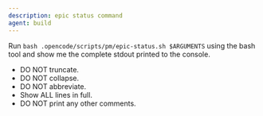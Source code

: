 ```yaml
---
description: epic status command
agent: build
---
```


Run `bash .opencode/scripts/pm/epic-status.sh $ARGUMENTS` using the bash tool and show me the complete stdout printed to the console.

- DO NOT truncate.
- DO NOT collapse.
- DO NOT abbreviate.
- Show ALL lines in full.
- DO NOT print any other comments.
